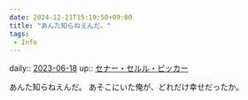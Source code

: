 ```yaml
---
date: 2024-12-21T15:19:50+09:00
title: "あんた知らねえんだ。"
tags:
 - Info
---
```


daily:: [2023-06-18](/Daily_Note/2023-06-18.md)
up:: [セナー・セルル・ピッカー](../Novels/ナカリア/本編/登場人物/Flasta/C/セナー・セルル・ピッカー.md)

あんた知らねえんだ。
あそこにいた俺が、どれだけ幸せだったか。